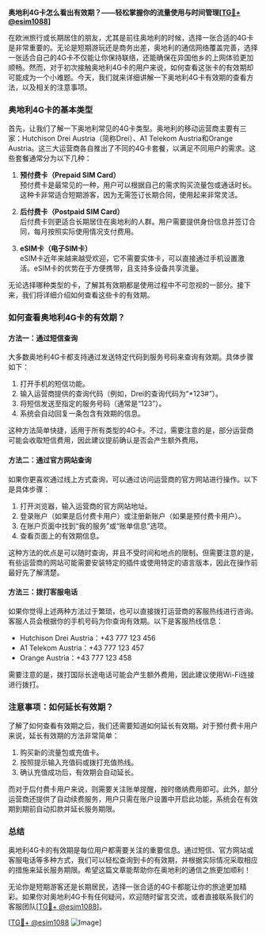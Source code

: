 **奥地利4G卡怎么看出有效期？——轻松掌握你的流量使用与时间管理[[TG💪+ @esim1088](https://t.me/s/esim1088)]**

在欧洲旅行或长期居住的朋友，尤其是前往奥地利的时候，选择一张合适的4G卡是非常重要的。无论是短期游玩还是商务出差，奥地利的通信网络覆盖完善，选择一张适合自己的4G卡不仅能让你保持联络，还能确保在异国他乡的上网体验更加顺畅。然而，对于初次接触奥地利4G卡的用户来说，如何查看这张卡的有效期却可能成为一个小难题。今天，我们就来详细讲解一下奥地利4G卡有效期的查看方法，以及相关的注意事项。

### 奥地利4G卡的基本类型

首先，让我们了解一下奥地利常见的4G卡类型。奥地利的移动运营商主要有三家：Hutchison Drei Austria（简称Drei）、A1 Telekom Austria和Orange Austria。这三大运营商各自推出了不同的4G卡套餐，以满足不同用户的需求。这些套餐通常分为以下几种：

1. **预付费卡（Prepaid SIM Card）**  
   预付费卡是最常见的一种，用户可以根据自己的需求购买流量包或通话时长。这种卡非常适合短期游客，因为无需签订长期合同，使用起来非常灵活。

2. **后付费卡（Postpaid SIM Card）**  
   后付费卡则更适合长期居住在奥地利的人群。用户需要提供身份信息并签订合同，每月按照实际使用情况支付费用。

3. **eSIM卡（电子SIM卡）**  
   eSIM卡近年来越来越受欢迎，它不需要实体卡，可以直接通过手机设置激活。eSIM卡的优势在于方便携带，且支持多设备共享流量。

无论选择哪种类型的卡，了解其有效期都是使用过程中不可忽视的一部分。接下来，我们将详细介绍如何查看这些卡的有效期。

### 如何查看奥地利4G卡的有效期？

#### 方法一：通过短信查询

大多数奥地利4G卡都支持通过发送特定代码到服务号码来查询有效期。具体步骤如下：

1. 打开手机的短信功能。
2. 输入运营商提供的查询代码（例如，Drei的查询代码为“*123#”）。
3. 将短信发送至指定的服务号码（通常是“123”）。
4. 系统会自动回复一条包含有效期的信息。

这种方法简单快捷，适用于所有类型的4G卡。不过，需要注意的是，部分运营商可能会收取短信费用，因此建议提前确认是否会产生额外费用。

#### 方法二：通过官方网站查询

如果你更喜欢通过线上方式查询，可以通过访问运营商的官方网站进行操作。以下是具体步骤：

1. 打开浏览器，输入运营商的官方网站地址。
2. 登录账户（如果是后付费卡用户）或注册新账户（如果是预付费卡用户）。
3. 在账户页面中找到“我的服务”或“账单信息”选项。
4. 查看页面上的有效期信息。

这种方法的优点是可以随时查询，并且不受时间和地点的限制。但需要注意的是，有些运营商的网站可能需要安装特定的插件或使用特定的语言版本，因此在操作前最好先了解清楚。

#### 方法三：拨打客服电话

如果你觉得上述两种方法过于繁琐，也可以直接拨打运营商的客服热线进行咨询。客服人员会根据你的手机号码为你查询有效期。以下是客服热线信息：

- Hutchison Drei Austria：+43 777 123 456
- A1 Telekom Austria：+43 777 123 457
- Orange Austria：+43 777 123 458

需要注意的是，拨打国际长途电话可能会产生额外费用，因此建议使用Wi-Fi连接进行拨打。

### 注意事项：如何延长有效期？

了解了如何查看有效期之后，我们还需要知道如何延长有效期。对于预付费卡用户来说，延长有效期的方法非常简单：

1. 购买新的流量包或充值卡。
2. 按照提示输入充值码或拨打充值热线。
3. 确认充值成功后，有效期会自动延长。

而对于后付费卡用户来说，则需要关注账单提醒，按时缴纳费用即可。此外，部分运营商还提供了自动续费服务，用户只需在账户设置中开启此功能，系统会在有效期到期前自动扣款并延长服务期限。

### 总结

奥地利4G卡的有效期是每位用户都需要关注的重要信息。通过短信、官方网站或客服电话等多种方式，我们可以轻松查询到卡的有效期，并根据实际情况采取相应的措施来延长服务期限。希望这篇文章能帮助你在奥地利的通信之旅更加顺利！

无论你是短期游客还是长期居民，选择一张合适的4G卡都能让你的旅途更加精彩。如果你对奥地利4G卡有任何疑问，欢迎随时留言交流，或者直接联系我们的客服团队[[TG💪+ @esim1088](https://t.me/s/esim1088)]。

[[TG💪+ @esim1088](https://t.me/s/esim1088) ![Image](https://i.postimg.cc/4NQfJmqS/Snipaste-2025-05-13-00-14-12.png)]